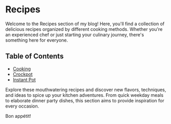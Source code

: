 # Recipes

Welcome to the Recipes section of my blog! Here, you'll find a collection of delicious recipes organized by different cooking methods. Whether you're an experienced chef or just starting your culinary journey, there's something here for everyone.

## Table of Contents

- [Cooking](./cooking)
- [Crockpot](./crockpot)
- [Instant Pot](./instapot)

Explore these mouthwatering recipes and discover new flavors, techniques, and ideas to spice up your kitchen adventures. From quick weekday meals to elaborate dinner party dishes, this section aims to provide inspiration for every occasion.

Bon appétit!

